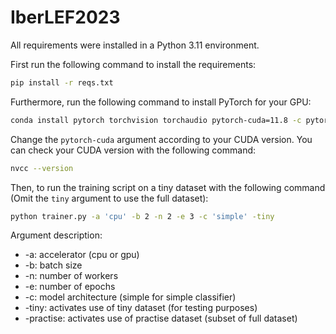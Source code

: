 # IberLEF2023

All requirements were installed in a Python 3.11 environment.

First run the following command to install the requirements:

```bash
pip install -r reqs.txt
```

Furthermore, run the following command to install PyTorch for your GPU:

```bash
conda install pytorch torchvision torchaudio pytorch-cuda=11.8 -c pytorch -c nvidia
```
Change the ```pytorch-cuda``` argument according to your CUDA version. You can check your CUDA version with the following command:

```bash
nvcc --version
```

Then, to run the training script on a tiny dataset with the following command (Omit the ```tiny``` argument to use the full dataset):

```bash
python trainer.py -a 'cpu' -b 2 -n 2 -e 3 -c 'simple' -tiny 
```

Argument description:
* -a: accelerator (cpu or gpu)
* -b: batch size
* -n: number of workers
* -e: number of epochs
* -c: model architecture (simple for simple classifier)
* -tiny: activates use of tiny dataset (for testing purposes)
* -practise: activates use of practise dataset (subset of full dataset)
